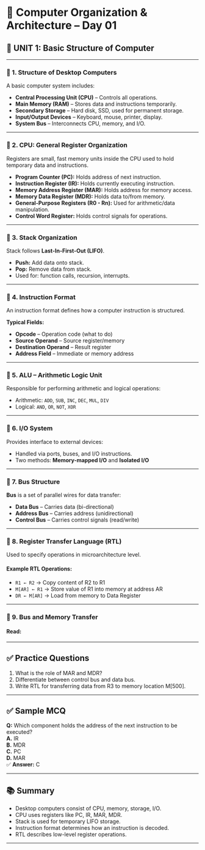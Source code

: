 # 🧠 Computer Organization & Architecture – Day 01

## 📌 UNIT 1: Basic Structure of Computer

---

### 🔹 1. Structure of Desktop Computers

A basic computer system includes:

- **Central Processing Unit (CPU)** – Controls all operations.
- **Main Memory (RAM)** – Stores data and instructions temporarily.
- **Secondary Storage** – Hard disk, SSD, used for permanent storage.
- **Input/Output Devices** – Keyboard, mouse, printer, display.
- **System Bus** – Interconnects CPU, memory, and I/O.

---

### 🔹 2. CPU: General Register Organization

Registers are small, fast memory units inside the CPU used to hold temporary data and instructions.

- **Program Counter (PC):** Holds address of next instruction.
- **Instruction Register (IR):** Holds currently executing instruction.
- **Memory Address Register (MAR):** Holds address for memory access.
- **Memory Data Register (MDR):** Holds data to/from memory.
- **General-Purpose Registers (R0 - Rn):** Used for arithmetic/data manipulation.
- **Control Word Register:** Holds control signals for operations.

---

### 🔹 3. Stack Organization

Stack follows **Last-In-First-Out (LIFO)**.

- **Push:** Add data onto stack.
- **Pop:** Remove data from stack.
- Used for: function calls, recursion, interrupts.

---

### 🔹 4. Instruction Format

An instruction format defines how a computer instruction is structured.

**Typical Fields:**

- **Opcode** – Operation code (what to do)
- **Source Operand** – Source register/memory
- **Destination Operand** – Result register
- **Address Field** – Immediate or memory address

---

### 🔹 5. ALU – Arithmetic Logic Unit

Responsible for performing arithmetic and logical operations:

- Arithmetic: `ADD`, `SUB`, `INC`, `DEC`, `MUL`, `DIV`
- Logical: `AND`, `OR`, `NOT`, `XOR`

---

### 🔹 6. I/O System

Provides interface to external devices:

- Handled via ports, buses, and I/O instructions.
- Two methods: **Memory-mapped I/O** and **Isolated I/O**

---

### 🔹 7. Bus Structure

**Bus** is a set of parallel wires for data transfer:

- **Data Bus** – Carries data (bi-directional)
- **Address Bus** – Carries address (unidirectional)
- **Control Bus** – Carries control signals (read/write)

---

### 🔹 8. Register Transfer Language (RTL)

Used to specify operations in microarchitecture level.

#### Example RTL Operations:

- `R1 ← R2` → Copy content of R2 to R1
- `M[AR] ← R1` → Store value of R1 into memory at address AR
- `DR ← M[AR]` → Load from memory to Data Register

---

### 🔹 9. Bus and Memory Transfer

#### Read:

---

## ✅ Practice Questions

1. What is the role of MAR and MDR?
2. Differentiate between control bus and data bus.
3. Write RTL for transferring data from R3 to memory location M[500].

---

## ✅ Sample MCQ

**Q:** Which component holds the address of the next instruction to be executed?  
**A.** IR  
**B.** MDR  
**C.** PC  
**D.** MAR  
✅ **Answer:** C

---

## 📚 Summary

- Desktop computers consist of CPU, memory, storage, I/O.
- CPU uses registers like PC, IR, MAR, MDR.
- Stack is used for temporary LIFO storage.
- Instruction format determines how an instruction is decoded.
- RTL describes low-level register operations.

---
